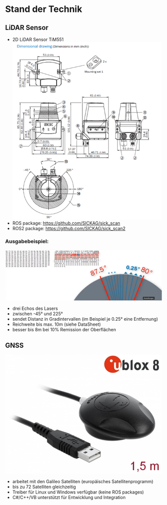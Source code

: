 # Stand der Technik

## LiDAR Sensor 

* 2D LiDAR Sensor TiM551 <br>
![LiDAR](/Lidar/LidarTim551Drawing.png)
* ROS package: https://github.com/SICKAG/sick_scan
* ROS2 package: https://github.com/SICKAG/sick_scan2

### Ausgabebeispiel:
![Example](/Lidar/Lidar-OutputExample.png)
* drei Echos des Lasers
* zwischen -45° und 225°
* sendet Distanz in Gradintervallen (im Beispiel je 0.25° eine Entfernung)
* Reichweite bis max. 10m (siehe DataSheet)
* besser bis 8m bei 10% Remission der Oberflächen

## GNSS
![GNSS](/GNSS/uBlox8.jpg)
* arbeitet mit den Galileo Satelliten (europäisches Satellitenprogramm)
* bis zu 72 Satelliten gleichzeitig
* Treiber für Linux und Windows verfügbar (keine ROS packages)
* C#/C++/VB unterstützt für Entwicklung und Integration
